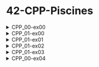 # 42-CPP-Piscines
<details>
  <summary> CPP_00-ex00 </summary>
Можно юзать системную штуку (char)toupper

```
#include <iostream>

int main()
{
	std::cout << "Hello World!" << std::endl;
	return 0;
}
```
Чтобы читать или писать в стандартный поток ввода/вывода необходимо включить <iostream>
Любая переменная или объект, существующий в стандартной библиотеке C++, включается в стандартное пространство имен std.
Чтобы использовать стандартный объект вывода, вам нужно написать std::cout, чтобы присоединить [пространство имен](https://docs.microsoft.com/ru-ru/cpp/cpp/namespaces-cpp?view=msvc-170)
Пространство имен означает принадлежность определенному объекту или функции. Когда объект объявлен в a() и b(), это означает, что он может использоваться только с другим префиксом.\
abc a::abc b::abc
```
int doSomething(int x, int y)
{
	return x + y;
}
```
```
int doSomething(int x, int y)
{
	return x - y;
}
```
```
#include <iostream>
int main()
{
	std::cout << doSomething(4, 3);
	return 0;
}
```
Если эти два параметра включены в одну и ту же программу, что и в примере, возникает конфликт имен, поскольку функция с тем же именем и параметром находится в той же области.
```
namespace Foo
{
	int doSomething(int x, int y)
	{
		return x + y;
	}
}
```
```
namespace Goo
{
	int doSomething(int x, int y)
	{
		return x - y;
	}
}
```
```
#include <iostream>

int main()
{
	std::cout << Foo::doSomething(4, 3); << '\n'
	std::cout << Goo::doSomething(4, 3); << endl
	return 0;
}
```
Если над проектом работают два разработчика и они оба решили назвать свою функцию doSomething, то при сборке будет больно. Поэтому можно использовать пространство имён. Для этого используем namespace Foo и namespace Goo. Таким образом обе функции doSomething не будут ничего знать друг о друге и всё скомпилируется успешно.
Оператор разрешения области действия (::) необходим для поиска идентификаторов в каждом пространстве имен.
Чтобы использовать этот оператор, добавьте к имени идентификатора префикс пространства имен, которое будет использоваться.
</details>
	
<details>
  <summary> CPP_01-ex00 </summary>
Два способа объявить зомби

Zombie stackZombie = Zombie("stackZombie");

Zombie *heapZombie = newZombie("heapZombie");

Области хранения данных: 
1. [text area] \
где хранится код программы, которую мы запускаем
2. [data] \
область где хранится global and static variables
3. [stack] \
Здесь сохраняются локальные переменные и параметры, связанные с вызовом функции.

Область стека выделяется вместе с вызовом функции и уничтожается по завершении вызова функции. Информация о вызове функции, хранящаяся в стеке, называется [кадром стека](https://en.wikipedia.org/wiki/Call_stack).

Область стека хранит данные методом push и извлекает данные методом pop. Поскольку этот стек работает в соответствии с методом «последним пришел — первым вышел», последние сохраненные данные извлекаются первыми.

Область стека распределяется от старшего адреса к младшему в памяти. Размер определяется во время выполнения.

4. [heap] \
Это область памяти, которой пользователь может напрямую управлять и должен это делать. Пространство памяти динамически выделяется и освобождается пользователем.

Область кучи распределяется от младшего адреса к старшему адресу в памяти.

Размер определяется во время компиляции. Утечка памяти происходит, если выделение не освобождается в конце использования.
	
## Преимущества и недостатки стека и кучи
### stack
+очень быстрый доступ

+Нет необходимости явно освобождать переменные
	
+Пространство эффективно управляется процессором, а память не фрагментируется.
	
-Размер стека ограничен ОС
	
-Невозможно изменить размер переменной
	
### heap
	
+Доступ к переменным возможен глобально
	
+Нет ограничений на размер памяти
	
-относительно медленный доступ
	
-Неспособность обеспечить эффективное использование пространства может привести к фрагментации блоков памяти и их освобождению с течением времени после их выделения.
	
-Вы должны управлять памятью самостоятельно (выделять и освобождать переменные напрямую)
### Соответственно что делаем
В случае функции randomChump можно выделить область стека, потому что экземпляр выполняет все свои роли внутри функции.
	
Функция newZombie должна иметь возможность использовать экземпляр зомби, созданный в другом месте, поэтому целесообразно создать экземпляр в области кучи.
### Отличие heap от free store
Чисто концептуальное. Одна баночка для хранения печенья, другая для хранения жуков. 
	
new and delete - free store

malloc and free - heap

new выделяет память и вызывает конструктор,
delete фришит и вызывает деструктор
</details>

<details>
  <summary> CPP_01-ex01 </summary>

## Делаем вот что

Создаём функцию, которая создает массив зомби с помощью созданного ранее класса и возвращает адрес на первого зомби, т.е. создаём [массив объектов](https://www.geeksforgeeks.org/array-of-objects-in-c-with-examples/), содержащий объекты(зомби). Массив объектов должен быть размещен в области кучи. 

```Zombie* zombieHorde( int N, std::string name );```
	
### Массив объектов VS массив указателей на объекты

Точно так же, как массивы могут содержать символы или целые числа, объекты также могут храниться в массивах.

Есть два способа поместить объект в массив. Один — поместить сам объект в массив, а другой — сохранить адрес объекта. Массив, созданный первым методом, называется массивом объектов, а второй случай называется массивом указателей на объекты.

Массив объектов создается одновременно с объявлением, но массив указателей объекта должен динамически выделяться один за другим после объявления, а возвращенное значение адреса объекта должно быть присвоено массиву. Парампампам

Объекты такой длины, как длина массива, могут быть созданы одновременно только путем объявления массива объектов, поэтому исходя из сабжа будем делать так
</details>

<details>
  <summary> CPP_01-ex02 </summary>
Когда программа запускается, она говорит «HI THIS IS BRAIN».
	
Нам нужно создать указатель, содержащий адрес этой строки (stringPTR).
	
Ещё должны создать ссылку, содержащую ссылку на ту же строку(stringREF).
	
Вывести адрес строки и строку, используя stringPTR и stringREF.
### Разница между ссылкой и указателем

1. Ссылочный тип (&) должен быть инициализирован как допустимый объект во время объявления. Так как нулевой ссылки не существует

2. Указатель (*) может указывать на адрес другой переменной в любое время.
```
	std::string	str = "HI THIS IS BRAIN";
	std::string	*stringPTR = &str;
	std::string	&stringREF = str;
```
& не адрес, а ссылка
	
std::string& stringREF = s; //reference// & - ссылка на строку //  & = string; 
	
Ссылка: пробел, содержащий значение объекта
	
Ссылки могут использоваться для доступа к фактическим значениям

```std::string *stringPTR = &s; ```
	
```pointer// * - указатель на строку REF ```
	
```* = &s -> значение адреса переменной```
	
Указатель: переменная, указывающая на адрес объекта
	
stringPTR = &s; 
	
```* = &```
	
```
int x = 0;
	int y = 0;
	std::cout << "+---------------------------------+" << std::endl;
	std::cout << "int y = 0: " << y << std::endl;
	std::cout << "int x = 0: " << x << std::endl;
	int *p = &x;
	int *q = &y;
	std::cout << "+---------------------------------+" << std::endl;
	std::cout << "int *q = &y: " << y << std::endl;
	std::cout << "int *p = &x: " << x << std::endl;
	std::cout << "now adress y: " << *p << std::endl;
	std::cout << "now adress x: " << *q << std::endl;
	std::cout << "+---------------------------------+" << std::endl;
	int **pp = &p;
	std::cout << "**pp = &p: " << y << std::endl;
	std::cout << "**pp = &p: " << x << std::endl;
	std::cout << "now adress: " << **pp << std::endl;
	std::cout << "+---------------------------------+" << std::endl;
	**pp = 2;
	std::cout << "**pp = 2: " << y << std::endl;
	std::cout << "**pp = 2: " << x << std::endl;
	std::cout << "now adress: " << **pp << std::endl;
	std::cout << "+---------------------------------+" << std::endl;
	pp = &q; // *pp is now q
	std::cout << "pp = &q: " << y << std::endl;
	std::cout << "pp = &q: " << x << std::endl;
	std::cout << "now adress: " << pp << std::endl;
	**pp = 4;
	std::cout << "now adress: " << pp << std::endl;

	//assert(y == 4);
	//assert(x == 2);
	std::cout << "y: " << y << std::endl;
	std::cout << "x: " << x << std::endl;
```
<img width="332" alt="Снимок экрана 2022-03-28 в 16 22 23" src="https://user-images.githubusercontent.com/84707645/160407107-d581cbdf-d924-44eb-accb-0faf6c2f80c6.png">

```
	int a = 10;
	std::cout << "addr a : " << &a << std::endl;
	int b = 15;
	std::cout << "addr b : " << &b << std::endl;
	int *p;
	std::cout << "p      : " << p << std::endl;
	p = &a;
	std::cout << "p to a : " << p << std::endl;
	p = &b;
	std::cout << "p to b : " << p << std::endl;
```
<img width="249" alt="Снимок экрана 2022-03-28 в 16 33 21" src="https://user-images.githubusercontent.com/84707645/160409180-db8068e0-ef90-448a-860d-428fad6bb768.png">
	

</details>

<details>
  <summary> CPP_01-ex03 </summary>
Мейник дан, по нему надо понять как жить

</details>

<details>
  <summary> CPP_00-ex04 </summary>
ifstream сокрашщение для input file stream -  считать данные из файл(чтение), ввода
	
ofstream - сделать запись в файл(запись), вывода
	
Можно сделать двумя способами
	
```
std::ifstream	read_file;
read_file.open(file_name);
```
```
std::ifstream	read_file(file_name);
```
</details>
